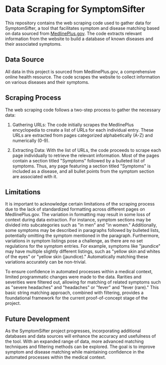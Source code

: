 # Data Scraping for SymptomSifter

This repository contains the web scraping code used to gather data for SymptomSifter, a tool that facilitates symptom and disease matching based on data sourced from [MedlinePlus.gov](https://medlineplus.gov/encyclopedia.html). The code extracts relevant information from the website to build a database of known diseases and their associated symptoms.

## Data Source

All data in this project is sourced from MedlinePlus.gov, a comprehensive online health resource. The code scrapes the website to collect information on various diseases and their symptoms.

## Scraping Process

The web scraping code follows a two-step process to gather the necessary data:

1. Gathering URLs: The code initially scrapes the MedlinePlus encyclopedia to create a list of URLs for each individual entry. These URLs are extracted from pages categorized alphabetically (A-Z) and numerically (0-9).

2. Extracting Data: With the list of URLs, the code proceeds to scrape each page individually to retrieve the relevant information. Most of the pages contain a section titled "Symptoms" followed by a bulleted list of symptoms. Thus, any page featuring a section titled "Symptoms" is included as a disease, and all bullet points from the symptom section are associated with it.

## Limitations

It is important to acknowledge certain limitations of the scraping process due to the lack of standardized formatting across different pages on MedlinePlus.gov. The variation in formatting may result in some loss of context during data extraction. For instance, symptom sections may be divided into subcategories such as "in men" and "in women." Additionally, some symptoms may be described in paragraphs followed by bulleted lists, potentially omitting the symptom mentioned in the paragraph. Furthermore, variations in symptom listings pose a challenge, as there are no set regulations for the symptom entries. For example, symptoms like "jaundice" may have multiple slightly different listings, such as "yellow skin and whites of the eyes" or "yellow skin (jaundice)." Automatically matching these variations accurately can be non-trivial.

To ensure confidence in automated processes within a medical context, limited programmatic changes were made to the data. Rarities and severities were filtered out, allowing for matching of related symptoms such as "severe headaches" and "headaches" or "fever" and "fever (rare)." This basic string matching approach, combined with filtering, provides a foundational framework for the current proof-of-concept stage of the project.

## Future Development

As the SymptomSifter project progresses, incorporating additional databases and data sources will enhance the accuracy and usefulness of the tool. With an expanded range of data, more advanced matching techniques and filtering methods can be explored. The goal is to improve symptom and disease matching while maintaining confidence in the automated processes within the medical context.

